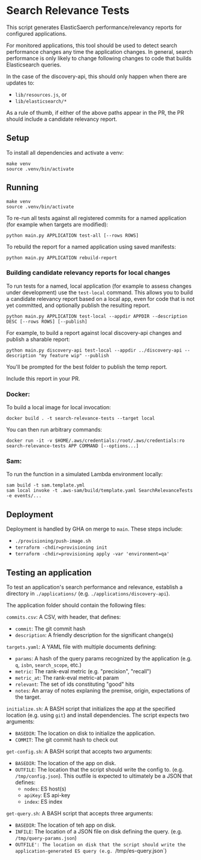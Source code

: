 # Search Relevance Tests

This script generates ElasticSaerch performance/relevancy reports for configured applications.

For monitored applications, this tool should be used to detect search performance changes any time the application changes. In general, search performance is only likely to change following changes to code that builds Elasticsearch queries.

In the case of the discovery-api, this should only happen when there are updates to:
 - `lib/resources.js`, or
 - `lib/elasticsearch/*`

As a rule of thumb, if either of the above paths appear in the PR, the PR should include a candidate relevancy report.

## Setup

To install all dependencies and activate a venv:
```
make venv
source .venv/bin/activate
```

## Running

```
make venv
source .venv/bin/activate
```

To re-run all tests against all registered commits for a named application (for example when targets are modified):
```
python main.py APPLICATION test-all [--rows ROWS]
```

To rebuild the report for a named application using saved manifests:
```
python main.py APPLICATION rebuild-report
```

### Building candidate relevancy reports for local changes

To run tests for a named, local application (for example to assess changes under development) use the `test-local` command. This allows you to build a candidate relevancy report based on a local app, even for code that is not yet committed, and optionally publish the resulting report.

```
python main.py APPLICATION test-local --appdir APPDIR --description DESC [--rows ROWS] [--publish]
```

For example, to build a report against local discovery-api changes and publish a sharable report:

```
python main.py discovery-api test-local --appdir ../discovery-api --description "my feature wip" --publish
```

You'll be prompted for the best folder to publish the temp report.

Include this report in your PR.

### Docker:

To build a local image for local invocation:
```
docker build . -t search-relevance-tests --target local
```

You can then run arbitrary commands:
```
docker run -it -v $HOME/.aws/credentials:/root/.aws/credentials:ro search-relevance-tests APP COMMAND [--options...]
```

### Sam:

To run the function in a simulated Lambda environment locally:

```
sam build -t sam.template.yml
sam local invoke -t .aws-sam/build/template.yaml SearchRelevanceTests -e events/...
```

## Deployment

Deployment is handled by GHA on merge to `main`. These steps include:
 - `./provisioning/push-image.sh`
 - `terraform -chdir=provisioning init`
 - `terraform -chdir=provisioning apply -var 'environment=qa'`

## Testing an application

To test an application's search performance and relevance, establish a directory in `./applications/` (e.g. `./applications/discovery-api`).

The application folder should contain the following files:

`commits.csv`: A CSV, with header, that defines:
 - `commit`: The git commit hash
 - `description`: A friendly description for the significant change(s) 

`targets.yaml`: A YAML file with multiple documents defining:
 - `params`: A hash of the query params recognized by the application (e.g. `q`, `isbn`, `search_scope`, etc.)
 - `metric`: The rank-eval metric (e.g. "precision", "recall")
 - `metric_at`: The rank-eval metric-at param
 - `relevant`: The set of ids constituting "good" hits
 - `notes`: An array of notes explaning the premise, origin, expectations of the target.

`initialize.sh`: A BASH script that initializes the app at the specified location (e.g. using `git`) and install dependencies. The script expects two arguments:
 - `BASEDIR`: The location on disk to initialize the application.
 - `COMMIT`: The git commit hash to check out

`get-config.sh`: A BASH script that accepts two arguments:
 - `BASEDIR`: The location of the app on disk.
 - `OUTFILE`: The location that the script should write the config to. (e.g. `/tmp/config.json`). This outfile is expected to ultimately be a JSON that defines:
   - `nodes`: ES host(s)
   - `apiKey`: ES api-key
   - `index`: ES index

`get-query.sh`: A BASH script that accepts three arguments:
 - `BASEDIR`: The location of teh app on disk.
 - `INFILE`: The location of a JSON file on disk defining the query. (e.g. `/tmp/query-params.json`)
 - `OUTFILE': The location on disk that the script should write the application-generated ES query (e.g. `/tmp/es-query.json`)


